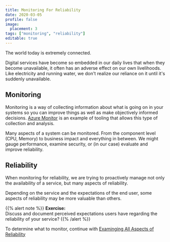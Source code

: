 ```yaml
---
title: Monitoring For Reliability
date: 2020-03-05
profile: false
image:
  placement: 3
tags: ["monitoring", "reliability"]
editable: true
---
```


The world today is extremely connected.

Digital services have become so embedded in our daily lives that when they become unavailable, it often has an adverse effect on our own livelihoods. Like electricity and running water, we don't realize our reliance on it until it's suddenly unavailable.

## Monitoring

Monitoring is a way of collecting information about what is going on in your systems so you can improve things as well as make objectively informed decisions. [Azure Monitor](https://docs.microsoft.com/en-us/azure/azure-monitor/overview/?wt_mc_id=oncalllife-blog-jahand) is an example of tooling that allows this type of collection and analysis.  

Many aspects of a system can be monitored. From the component level (CPU, Memory) to business impact and everything in between. We might gauge performance, examine security, or (in our case) evaluate and improve reliability.

## Reliability

When monitoring for reliability, we are trying to proactively manage not only the availability of a service, but many aspects of reliability.

Depending on the service and the expectations of the end user, some aspects of reliability may be more valuable than others.

{{% alert note %}}
**Exercise:** <br /> Discuss and document perceived expectations users have regarding the reliability of your service?
{{% /alert %}}

To determine what to monitor, continue with  [Examinging All Aspects of Reliability](/post/examining-all-aspects-of-reliability/)